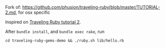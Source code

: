 Fork of: https://github.com/phusion/traveling-ruby/blob/master/TUTORIAL-2.md, for osx specific

Inspired on [Traveling Ruby tutorial 2](https://github.com/phusion/traveling-ruby/blob/master/TUTORIAL-2.md).

After `bundle install`, and `bundle exec rake`, run

`cd traveling-ruby-gems-demo && ./ruby.sh lib/hello.rb` 